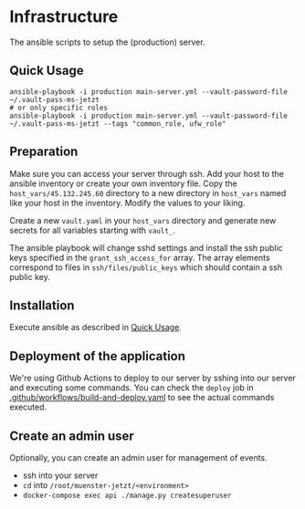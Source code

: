 # Infrastructure

The ansible scripts to setup the (production) server.

## Quick Usage
```
ansible-playbook -i production main-server.yml --vault-password-file ~/.vault-pass-ms-jetzt
# or only specific roles
ansible-playbook -i production main-server.yml --vault-password-file ~/.vault-pass-ms-jetzt --tags "common_role, ufw_role"
```

## Preparation

Make sure you can access your server through ssh. Add your host to the ansible
inventory or create your own inventory file. Copy the `host_vars/45.132.245.60` directory
to a new directory in `host_vars` named like your host in the inventory. Modify the values
to your liking.

Create a new `vault.yaml` in your `host_vars` directory and generate new secrets
for all variables starting with `vault_`.

The ansible playbook will change sshd settings and install the ssh public keys
specified in the `grant_ssh_access_for` array. The array elements correspond to files
in `ssh/files/public_keys` which should contain a ssh public key.

## Installation

Execute ansible as described in [Quick Usage](#quick-usage).

## Deployment of the application

We're using Github Actions to deploy to our server by sshing into our server and executing some commands.
You can check the `deploy` job in [.github/workflows/build-and-deploy.yaml](../.github/workflows/build-and-deploy.yaml) to see the actual commands executed.

## Create an admin user

Optionally, you can create an admin user for management of events.

- ssh into your server
- `cd` into `/root/muenster-jetzt/<environment>`
- `docker-compose exec api ./manage.py createsuperuser`
